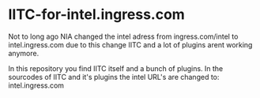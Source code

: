 # IITC-for-intel.ingress.com

Not to long ago NIA changed the intel adress from ingress.com/intel to intel.ingress.com
due to this change IITC and a lot of plugins arent working anymore.

In this repository you find IITC itself and a bunch of plugins.
In the sourcodes of IITC and it's plugins the intel URL's are changed to: intel.ingress.com

